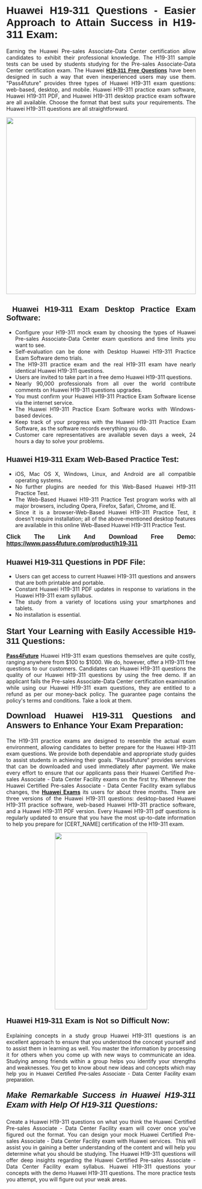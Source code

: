 <h1 style="text-align: justify;"><span style="font-family:Tahoma,Geneva,sans-serif;"><strong>Huawei H19-311 Questions - Easier Approach to Attain Success in H19-311 Exam:</strong></span></h1>

<p style="text-align: justify;">Earning the Huawei Pre-sales Associate-Data Center certification allow candidates to exhibit their professional knowledge. The H19-311 sample tests can be used by students studying for the Pre-sales Associate-Data Center certification exam. The Huawei <a href="https://www.pass4future.com/questions/huawei/h19-311" target="_blank"><span style="font-family:Tahoma,Geneva,sans-serif;"><strong>H19-311 Free Questions</strong></span></a> have been designed in such a way that even inexperienced users may use them. "Pass4future" provides three types of Huawei H19-311 exam questions: web-based, desktop, and mobile. Huawei H19-311 practice exam software, Huawei H19-311 PDF, and Huawei H19-311 desktop practice exam software are all available. Choose the format that best suits your requirements. The Huawei H19-311 questions are all straightforward.</p>

<p style="text-align: justify;"><a href="https://www.pass4future.com/product/h19-311" target="_blank"><img alt="" src="https://lh3.googleusercontent.com/pw/AM-JKLU5_aushiRQbaoUdVonD_1om6esFnUm_j21jdeI1V3aesz_ETcO2Y8QVj0ZamD1vJ__MzXKNoh3XzzrDTXgudBuMwEatvdphNwcixeZDIncATvFdVanIchOfqVuIJHbWkG03KYMH2pwXnb7WaAnvI3g=w1366-h490-no?authuser=0" style="width: 100%; height: 470px;" /></a></p>

<h2 style="text-align: justify;"><strong><span style="font-family:Tahoma,Geneva,sans-serif;"><span style="font-size:20px;"> Huawei H19-311 Exam Desktop Practice Exam Software:</span></span></strong></h2>

<ul>
	<li style="text-align: justify;">Configure your H19-311 mock exam by choosing the types of Huawei Pre-sales Associate-Data Center exam questions and time limits you want to see.</li>
	<li style="text-align: justify;">Self-evaluation can be done with Desktop Huawei H19-311 Practice Exam Software demo trials.</li>
	<li style="text-align: justify;">The H19-311 practice exam and the real H19-311 exam have nearly identical Huawei H19-311 questions.</li>
	<li style="text-align: justify;">Users are invited to take part in a free demo Huawei H19-311 questions.</li>
	<li style="text-align: justify;">Nearly 90,000 professionals from all over the world contribute comments on Huawei H19-311 questions upgrades.</li>
	<li style="text-align: justify;">You must confirm your Huawei H19-311 Practice Exam Software license via the internet service.</li>
	<li style="text-align: justify;">The Huawei H19-311 Practice Exam Software works with Windows-based devices.</li>
	<li style="text-align: justify;">Keep track of your progress with the Huawei H19-311 Practice Exam Software, as the software records everything you do.</li>
	<li style="text-align: justify;">Customer care representatives are available seven days a week, 24 hours a day to solve your problems.</li>
</ul>

<h2 style="text-align: justify;"><span style="font-family:Tahoma,Geneva,sans-serif;"><strong><span style="font-size:20px;">Huawei H19-311 Exam Web-Based Practice Test:</span></strong></span></h2>

<ul>
	<li style="text-align: justify;">iOS, Mac OS X, Windows, Linux, and Android are all compatible operating systems.</li>
	<li style="text-align: justify;">No further plugins are needed for this Web-Based Huawei H19-311 Practice Test.</li>
	<li style="text-align: justify;">The Web-Based Huawei H19-311 Practice Test program works with all major browsers, including Opera, Firefox, Safari, Chrome, and IE.</li>
	<li style="text-align: justify;">Since it is a browser-Web-Based Huawei H19-311 Practice Test, it doesn't require installation; all of the above-mentioned desktop features are available in this online Web-Based Huawei H19-311 Practice Test.</li>
</ul>

<p style="text-align: justify;"><span style="font-family:Tahoma,Geneva,sans-serif;"><span style="font-size:16px;"><strong>Click The Link And Download Free Demo:</strong></span></span> <a href="https://www.pass4future.com/product/h19-311" target="_blank"><span style="font-family:Tahoma,Geneva,sans-serif;"><span style="font-size:16px;"><strong>https://www.pass4future.com/product/h19-311</strong></span></span></a></p>

<h2 style="text-align: justify;"><strong><span style="font-family:Tahoma,Geneva,sans-serif;"><span style="font-size:20px;">Huawei H19-311 Questions in PDF File:</span></span></strong></h2>

<ul>
	<li style="text-align: justify;">Users can get access to current Huawei H19-311 questions and answers that are both printable and portable.</li>
	<li style="text-align: justify;">Constant Huawei H19-311 PDF updates in response to variations in the Huawei H19-311 exam syllabus.</li>
	<li style="text-align: justify;">The study from a variety of locations using your smartphones and tablets.</li>
	<li style="text-align: justify;">No installation is essential.</li>
</ul>

<h3 style="text-align: justify;"><span style="font-family:Tahoma,Geneva,sans-serif;"><strong><span style="font-size:22px;">Start Your Learning with Easily Accessible H19-311 Questions:</span></strong></span></h3>

<p style="text-align: justify;"><strong><a href="https://www.pass4future.com/" target="_blank">Pass4Future</a></strong> Huawei H19-311 exam questions themselves are quite costly, ranging anywhere from $100 to $1000. We do, however, offer a H19-311 free questions to our customers. Candidates can Huawei H19-311 questions the quality of our Huawei H19-311 questions by using the free demo. If an applicant fails the Pre-sales Associate-Data Center certification examination while using our Huawei H19-311 exam questions, they are entitled to a refund as per our money-back policy. The guarantee page contains the policy's terms and conditions. Take a look at them.</p>

<h4 style="text-align: justify;"><strong><span style="font-family:Tahoma,Geneva,sans-serif;"><span style="font-size:22px;">Download Huawei H19-311 Questions and Answers to Enhance Your Exam Preparation:</span></span></strong></h4>

<p style="text-align: justify;">The H19-311 practice exams are designed to resemble the actual exam environment, allowing candidates to better prepare for the Huawei H19-311 exam questions. We provide both dependable and appropriate study guides to assist students in achieving their goals. “Pass4future” provides services that can be downloaded and used immediately after payment. We make every effort to ensure that our applicants pass their Huawei Certified Pre-sales Associate - Data Center Facility exams on the first try. Whenever the Huawei Certified Pre-sales Associate - Data Center Facility exam syllabus changes, the <strong><a href="https://www.pass4future.com/huawei" target="_blank">Huawei Exams</a></strong> its users for about three months. There are three versions of the Huawei H19-311 questions: desktop-based Huawei H19-311 practice software, web-based Huawei H19-311 practice software, and a Huawei H19-311 PDF version. Every Huawei H19-311 pdf questions is regularly updated to ensure that you have the most up-to-date information to help you prepare for [CERT_NAME] certification of the H19-311 exam.</p>

<p style="text-align: center;"><a href="https://www.pass4future.com/product/h19-311" target="_blank"><img alt="" src="https://lh3.googleusercontent.com/pw/AM-JKLV3yUm3jiqqIo1xIsj1VJ_UeysYexQY-pRYO0rIFl3vg11QZioN-gzffpw2AfKqFynWuvoXOreWrWS0swpr4xmOSWfwII2jvatteuqrfxiWGFBSHPiZUCoi33jqeymK5dmu-0enyX6tayRCAMHw05jv=s617-no?authuser=0" style="width: 70%; height: 470px;" /></a></p>

<h4 style="text-align: justify;"><strong><span style="font-family:Tahoma,Geneva,sans-serif;"><span style="font-size:20px;">Huawei H19-311 Exam is Not so Difficult Now:</span></span></strong></h4>

<p style="text-align: justify;">Explaining concepts in a study group Huawei H19-311 questions is an excellent approach to ensure that you understood the concept yourself and to assist them in learning as well. You master the information by processing it for others when you come up with new ways to communicate an idea. Studying among friends within a group helps you identify your strengths and weaknesses. You get to know about new ideas and concepts <span style="font-family:Tahoma,Geneva,sans-serif;">which may help you in Huawei Certified Pre-sales Associate - Data Center Facility exam preparation.</span></p>

<h5 style="text-align: justify;"><span style="font-family:Tahoma,Geneva,sans-serif;"><span style="font-size:22px;"><strong>Make Remarkable Success in Huawei H19-311 Exam with Help Of H19-311 Questions:</strong></span></span></h5>

<p style="text-align: justify;">Create a Huawei H19-311 questions on what you think the Huawei Certified Pre-sales Associate - Data Center Facility exam will cover once you've figured out the format. You can design your mock Huawei Certified Pre-sales Associate - Data Center Facility exam with Huawei services.  This will assist you in gaining a better understanding of the content and will help you determine what you should be studying. The Huawei H19-311 questions will offer deep insights regarding the Huawei Certified Pre-sales Associate - Data Center Facility exam syllabus. Huawei H19-311 questions your concepts with the demo Huawei H19-311 questions. The more practice tests you attempt, you will figure out your weak areas.</p>
